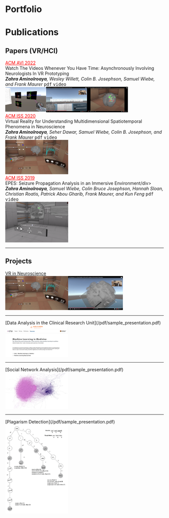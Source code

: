 
<html markdown="1">

# Portfolio

# Publications
## Papers (VR/HCI)
<div style="float:left">
  <div style="display:inline-block" width='20%'>
          <span style="color:red"><u>ACM AVI 2022</u></span>
          <div>Watch The Videos Whenever You Have Time: Asynchronously Involving Neurologists In VR Prototyping</div>
          <i><b>Zahra Aminolroaya</b>, Wesley Willett, Colin B. Josephson, Samuel Wiebe, and Frank Maurer</i>
          <kbd>pdf</kbd>
          <kbd>video</kbd>
  </div>
  <br>
  <div style="display:inline-block" width='80%'>
          <img src="images/1.png" width=130 height=80/><img src="images/2.png" width=130/><img src="images/3.png"  width=130/>
  </div>
</div>
<hr>
<div style="float:left">
  <div style="display:inline-block" width='20%'>
          <span style="color:red"><u>ACM ISS 2020</u></span>
          <div>Virtual Reality for Understanding Multidimensional Spatiotemporal Phenomena in Neuroscience</div>
          <i><b>Zahra Aminolroaya</b>, Seher Dawar, Samuel Wiebe, Colin B. Josephson, and Frank Maurer</i>
          <kbd>pdf</kbd>
          <kbd>video</kbd>
  </div>
  <div style="display:inline-block" width='80%'>
          <img src="images/EPES1.PNG" width=200/>
  </div>
</div>
<hr>
<div style="float:left">
  <div style="display:inline-block" width='20%'>
          <span style="color:red"><u>ACM ISS 2019</u></span>
          <div>EPES: Seizure Propagation Analysis in an Immersive Environment/div>
          <i><b>Zahra Aminolroaya</b>, Samuel Wiebe, Colin Bruce Josephson, Hannah Sloan, Christian Roatis, Patrick Abou Gharib, Frank Maurer, and Kun Feng</i>
          <kbd>pdf</kbd>
          <kbd>video</kbd>
  </div>
  <div style="display:inline-block" width='80%'>
          <img src="images/4.png" width=200/>
  </div>
</div>
<hr>

  
## Projects
[VR in Neuroscience](/sample_page)
<br>
<img src="images/EPES1.PNG" width=200/><img src="images/EPES2.png" width=174/>
<hr>
[Data Analysis in the Clinical Research Unit](/pdf/sample_presentation.pdf)
<br>
<img src="images/CRU1.png" width=200/>
<hr>
[Social Network Analysis](/pdf/sample_presentation.pdf)
<br>
<img src="images/SNA.png" width=200/>
<hr>
[Plagarism Detection](/pdf/sample_presentation.pdf)
<br>
<img src="images/plag.png" width=200/>

</html>
